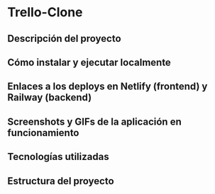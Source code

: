 # Trello-Clone

## Descripción del proyecto

## Cómo instalar y ejecutar localmente

## Enlaces a los deploys en Netlify (frontend) y Railway (backend)

## Screenshots y GIFs de la aplicación en funcionamiento

## Tecnologías utilizadas

## Estructura del proyecto